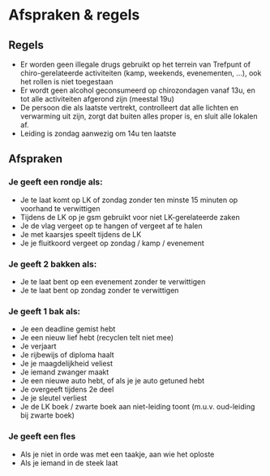 # Afspraken & regels

## Regels

* Er worden geen illegale drugs gebruikt op het terrein van Trefpunt of chiro-gerelateerde activiteiten (kamp, weekends, evenementen, ...), ook het rollen is niet toegestaan
* Er wordt geen alcohol geconsumeerd op chirozondagen vanaf 13u, en tot alle activiteiten afgerond zijn (meestal 19u)
* De persoon die als laatste vertrekt, controlleert dat alle lichten en verwarming uit zijn, zorgt dat buiten alles proper is, en sluit alle lokalen af.
* Leiding is zondag aanwezig om 14u ten laatste

## Afspraken

### Je geeft een rondje als:

* Je te laat komt op LK of zondag zonder ten minste 15 minuten op voorhand te verwittigen
* Tijdens de LK op je gsm gebruikt voor niet LK-gerelateerde zaken
* Je de vlag vergeet op te hangen of vergeet af te halen
* Je met kaarsjes speelt tijdens de LK
* Je je fluitkoord vergeet op zondag / kamp / evenement

### Je geeft 2 bakken als:

* Je te laat bent op een evenement zonder te verwittigen
* Je te laat bent op zondag zonder te verwittigen

### Je geeft 1 bak als:

* Je een deadline gemist hebt
* Je een nieuw lief hebt (recyclen telt niet mee)
* Je verjaart
* Je rijbewijs of diploma haalt
* Je je maagdelijkheid veliest
* Je iemand zwanger maakt
* Je een nieuwe auto hebt, of als je je auto getuned hebt
* Je overgeeft tijdens 2e deel
* Je je sleutel verliest
* Je de LK boek / zwarte boek aan niet-leiding toont (m.u.v. oud-leiding bij zwarte boek)

### Je geeft een fles

* Als je niet in orde was met een taakje, aan wie het oploste
* Als je iemand in de steek laat